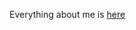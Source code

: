 Everything about me is [here]([https://kentarojay.com/](https://kentarojay.notion.site/Portfolio-Site-c065cafc0da1461cbf03717d6f78e3d8?pvs=74))
